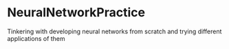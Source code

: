 # NeuralNetworkPractice
Tinkering with developing neural networks from scratch and trying different applications of them
